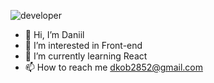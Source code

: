 ![developer](https://user-images.githubusercontent.com/93822098/140655780-d2e9e3f7-ce23-4354-8d9f-804f4a985a0a.png)


- 👋 Hi, I’m Daniil
- 👀 I’m interested in Front-end
- 🌱 I’m currently learning React
- 📫 How to reach me dkob2852@gmail.com
